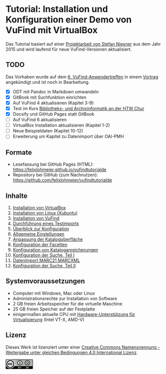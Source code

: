 # Tutorial: Installation und Konfiguration einer Demo von VuFind mit VirtualBox

Das Tutorial basiert auf einer [Projektarbeit von Stefan Niesner](http://malisprojekte.web.th-koeln.de/wordpress/stefan-niesner/) aus dem Jahr 2015 und wird laufend für neue VuFind-Versionen aktualisiert.

## TODO

Das Vorhaben wurde auf dem [6. VuFind-Anwendertreffen](http://www.vufind.de/anwendertreffen/anwendertreffen-2017/) in einem [Vortrag](https://felixlohmeier.de/slides/2017-09-28_vufind-anwendertreffen-keynote.html#/38) angekündigt und ist noch in Bearbeitung.

- [x] ODT mit Pandoc in Markdown umwandeln
- [x] GitBook mit Suchfunktion einrichten
- [x] Auf VuFind 4 aktualisieren (Kapitel 3-9)
- [x] Test im Kurs [Bibliotheks- und Archivinformatik an der HTW Chur](https://www.gitbook.com/read/book/felixlohmeier/kurs-bibliotheks-und-archivinformatik)
- [x] Docsify und GitHub Pages statt GitBook
- [ ] Auf VuFind 6 aktualisieren
- [ ] VirtualBox Installation aktualisieren (Kapitel 1-2)
- [ ] Neue Beispieldaten (Kapitel 10-12)
- [ ] Erweiterung um Kapitel zu Datenimport über OAI-PMH

## Formate

* Lesefassung bei GitHub Pages (HTML): <https://felixlohmeier.github.io/vufindtutorialde>
* Repository bei GitHub (zum Nachnutzen): <https://github.com/felixlohmeier/vufindtutorialde>

## Inhalte

01. [Installation von VirtualBox](01_Installation_VirtualBox.md)
02. [Installation von Linux (Xubuntu)](02_Installation_Xubuntu.md)
03. [Installation von VuFind](03_Installation_VuFind.md)
04. [Durchführung eines Testimports](04_Installation_Testimport.md)
05. [Überblick zur Konfiguration](05_Konfiguration_Ueberblick.md)
06. [Allgemeine Einstellungen](06_Konfiguration_Allgemein.md)
07. [Anpassung der Katalogoberfläche](07_Konfiguration_Katalogoberflaeche.md)
08. [Konfiguration der Facetten](08_Konfiguration_Facetten.md)
09. [Konfiguration von Kataloganreicherungen](09_Konfiguration_Kataloganreicherungen.md)
10. [Konfiguration der Suche, Teil I](10_Konfiguration_Suche_Teil_I.md)
11. [Datenimport MARC21 MARCXML](11_Datenimport_MARC21_MARCXML.md)
12. [Konfiguration der Suche, Teil II](12_Konfiguration_Suche_Teil_II.md)

## Systemvoraussetzungen

* Computer mit Windows, Mac oder Linux
* Administrationsrechte zur Installation von Software
* 2 GB freien Arbeitsspeicher für die virtuelle Maschine
* 25 GB freien Speicher auf der Festplatte
* einigermaßen aktuelle CPU mit [Hardware-Unterstützung für Virtualisierung](http://www.sysprobs.com/disable-enable-virtualization-technology-bios) (Intel VT-X, AMD-V)

## Lizenz

Dieses Werk ist lizenziert unter einer [Creative Commons Namensnennung - Weitergabe unter gleichen Bedingungen 4.0 International Lizenz](http://creativecommons.org/licenses/by-sa/4.0/).

[![Creative Commons Lizenzvertrag](media/cc-by-sa-88x31.png)](http://creativecommons.org/licenses/by-sa/4.0/)
